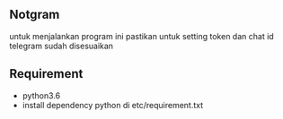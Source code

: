 ## Notgram

untuk menjalankan program ini pastikan untuk setting token dan chat id telegram sudah disesuaikan


Requirement
------------
- python3.6
- install dependency python di etc/requirement.txt

